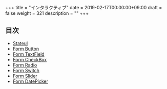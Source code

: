 +++
title = "インタラクティブ"
date = 2019-02-17T00:00:00+09:00
draft = false
weight = 321
description = ""
+++

## 目次

- [Stateul](stateful) 
- [Form Button](form/button) 
- [Form TextField](form/textfield) 
- [Form CheckBox](form/checkbox) 
- [Form Radio](form/radiobox) 
- [Form Switch](form/switch) 
- [Form Slider](form/slider) 
- [Form DatePicker](form/datapicker) 
